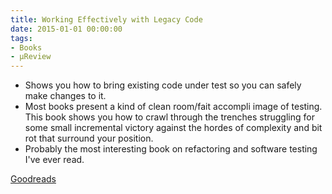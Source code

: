 ```yaml
---
title: Working Effectively with Legacy Code
date: 2015-01-01 00:00:00
tags:
- Books
- μReview
---
```

- Shows you how to bring existing code under test so you can safely make changes to it.
- Most books present a kind of clean room/fait accompli image of testing.  This book shows you how to crawl through the trenches struggling for some small incremental victory against the hordes of complexity and bit rot that surround your position.
- Probably the most interesting book on refactoring and software testing I've ever read.  

[Goodreads](https://www.goodreads.com/book/show/44919.Working_Effectively_with_Legacy_Code?utm_medium=api&amp;utm_source=blog_book)